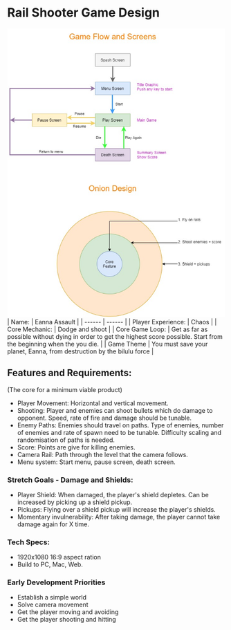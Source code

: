 # Rail Shooter Game Design

![Unity](/images/rail-shooter.jpg)
| Name:  | Eanna Assault |
| ------ | ------ |
| Player Experience: | Chaos |
| Core Mechanic: | Dodge and shoot |
| Core Game Loop: | Get as far as possible without dying in order to get the highest score possible. Start from the beginning when the you die. |
| Game Theme | You must save your planet, Eanna, from destruction by the bilulu force |


## Features and Requirements: 
(The core for a minimum viable product)
- Player Movement: Horizontal and vertical movement.
- Shooting: Player and enemies can shoot bullets which do damage to opponent. Speed, rate of fire and damage should be tunable.
- Enemy Paths: Enemies should travel on paths. Type of enemies, number of enemies and rate of spawn need to be tunable. Difficulty scaling and randomisation of paths is needed.
- Score: Points are give for killing enemies.
- Camera Rail: Path through the level that the camera follows.
- Menu system: Start menu, pause screen, death screen.

### Stretch Goals - Damage and Shields:
- Player Shield: When damaged, the player's shield depletes. Can be increased by picking up a shield pickup.
- Pickups: Flying over a shield pickup will increase the player's shields.
- Momentary invulnerability: After taking damage, the player cannot take damage again for X time.

### Tech Specs:
- 1920x1080 16:9 aspect ration
- Build to PC, Mac, Web.


### Early Development Priorities
- Establish a simple world
- Solve camera movement
- Get the player moving and avoiding
- Get the player shooting and hitting